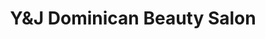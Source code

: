 ---
title: "Y&J Dominican Beauty Salon"
url: /philadelphia/yandj-dominican-beauty-salon/
shop: hairdresser
---